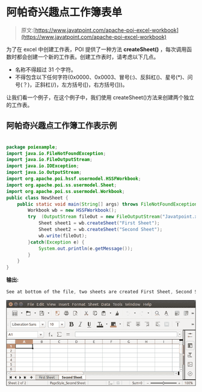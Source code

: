 # 阿帕奇兴趣点工作簿表单

> 原文:[https://www.javatpoint.com/apache-poi-excel-workbook](https://www.javatpoint.com/apache-poi-excel-workbook)

为了在 excel 中创建工作表，POI 提供了一种方法 **createSheet()** ，每次调用函数时都会创建一个新的工作表。创建工作表时，请考虑以下几点。

*   名称不得超过 31 个字符。
*   不得包含以下任何字符(0x0000、0x0003、冒号(:)、反斜杠(\)、星号(*)、问号(？)，正斜杠(/)，左方括号([)，右方括号(]))。

让我们看一个例子，在这个例子中，我们使用 createSheet()方法来创建两个独立的工作表。

## 阿帕奇兴趣点工作簿工作表示例

```java

package poiexample;
import java.io.FileNotFoundException;
import java.io.FileOutputStream;
import java.io.IOException;
import java.io.OutputStream;
import org.apache.poi.hssf.usermodel.HSSFWorkbook;
import org.apache.poi.ss.usermodel.Sheet;
import org.apache.poi.ss.usermodel.Workbook;
public class NewSheet {
	public static void main(String[] args) throws FileNotFoundException, IOException {
		Workbook wb = new HSSFWorkbook();
	    try  (OutputStream fileOut = new FileOutputStream("Javatpoint.xls")) {
	        Sheet sheet1 = wb.createSheet("First Sheet");
	        Sheet sheet2 = wb.createSheet("Second Sheet");
	        wb.write(fileOut);
	    }catch(Exception e) {
	    	System.out.println(e.getMessage());
	    }
	}
}

```

**输出:**

```java
See at bottom of the file, two sheets are created First Sheet, Second Sheet.

```

![Apache POI Workbook Sheet](img/a28faf5cfd20388da8a71ce956c522c8.png)